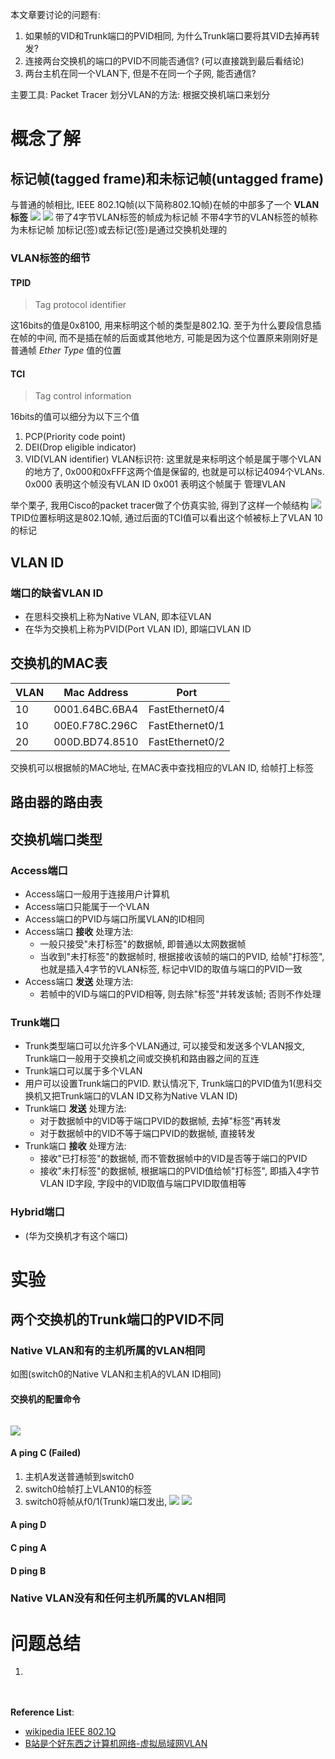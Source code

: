 本文章要讨论的问题有:
1. 如果帧的VID和Trunk端口的PVID相同, 为什么Trunk端口要将其VID去掉再转发?
2. 连接两台交换机的端口的PVID不同能否通信?
(可以直接跳到最后看结论)
3. 两台主机在同一个VLAN下, 但是不在同一个子网, 能否通信?

主要工具: Packet Tracer
划分VLAN的方法: 根据交换机端口来划分

# 概念了解
## 标记帧(tagged frame)和未标记帧(untagged frame)
与普通的帧相比, IEEE 802.1Q帧(以下简称802.1Q帧)在帧的中部多了一个 **VLAN标签**
![](../resource/frame.png)
![](../resource/dot1q_tag_format.png)
带了4字节VLAN标签的帧成为标记帧
不带4字节的VLAN标签的帧称为未标记帧
加标记(签)或去标记(签)是通过交换机处理的
### VLAN标签的细节
#### TPID
> Tag protocol identifier

这16bits的值是0x8100, 用来标明这个帧的类型是802.1Q. 至于为什么要段信息插在帧的中间, 而不是插在帧的后面或其他地方, 可能是因为这个位置原来刚刚好是普通帧 *Ether Type* 值的位置

#### TCI
> Tag control information

16bits的值可以细分为以下三个值
1. PCP(Priority code point)
2. DEI(Drop eligible indicator)
3. VID(VLAN identifier) VLAN标识符:
这里就是来标明这个帧是属于哪个VLAN的地方了, 0x000和0xFFF这两个值是保留的, 也就是可以标记4094个VLANs.
0x000 表明这个帧没有VLAN ID
0x001 表明这个帧属于 管理VLAN

举个栗子, 我用Cisco的packet tracer做了个仿真实验, 得到了这样一个帧结构
![](../resource/example_dot1q.png)
TPID位置标明这是802.1Q帧, 通过后面的TCI值可以看出这个帧被标上了VLAN 10的标记

## VLAN ID
### 端口的缺省VLAN ID
- 在思科交换机上称为Native VLAN, 即本征VLAN
- 在华为交换机上称为PVID(Port VLAN ID), 即端口VLAN ID

## 交换机的MAC表
|VLAN|Mac Address|Port|
|---|---|---|
|10|0001.64BC.6BA4|FastEthernet0/4|
|10|00E0.F78C.296C|FastEthernet0/1|
|20|000D.BD74.8510|FastEthernet0/2|
交换机可以根据帧的MAC地址, 在MAC表中查找相应的VLAN ID, 给帧打上标签

## 路由器的路由表

## 交换机端口类型
### Access端口
- Access端口一般用于连接用户计算机
- Access端口只能属于一个VLAN
- Access端口的PVID与端口所属VLAN的ID相同
- Access端口 **接收** 处理方法:
  - 一般只接受"未打标签"的数据帧, 即普通以太网数据帧
  - 当收到"未打标签"的数据帧时, 根据接收该帧的端口的PVID, 给帧"打标签", 也就是插入4字节的VLAN标签, 标记中VID的取值与端口的PVID一致
- Access端口 **发送** 处理方法:
  - 若帧中的VID与端口的PVID相等, 则去除"标签"并转发该帧; 否则不作处理
### Trunk端口
- Trunk类型端口可以允许多个VLAN通过, 可以接受和发送多个VLAN报文, Trunk端口一般用于交换机之间或交换机和路由器之间的互连
- Trunk端口可以属于多个VLAN
- 用户可以设置Trunk端口的PVID. 默认情况下, Trunk端口的PVID值为1(思科交换机又把Trunk端口的VLAN ID又称为Native VLAN ID)
- Trunk端口 **发送** 处理方法:
  - 对于数据帧中的VID等于端口PVID的数据帧, 去掉"标签"再转发
  - 对于数据帧中的VID不等于端口PVID的数据帧, 直接转发
- Trunk端口 **接收** 处理方法:
  - 接收"已打标签"的数据帧, 而不管数据帧中的VID是否等于端口的PVID
  - 接收"未打标签"的数据帧, 根据端口的PVID值给帧"打标签", 即插入4字节VLAN ID字段, 字段中的VID取值与端口PVID取值相等
### Hybrid端口
- (华为交换机才有这个端口)

# 实验
## 两个交换机的Trunk端口的PVID不同
### Native VLAN和有的主机所属的VLAN相同
如图(switch0的Native VLAN和主机A的VLAN ID相同)
#### 交换机的配置命令
```
```
![](../resource/b1.png)
#### A ping C (Failed)
1. 主机A发送普通帧到switch0
2. switch0给帧打上VLAN10的标签
3. switch0将帧从f0/1(Trunk)端口发出,
![](../resource/b1.2.png)
![](../resource/b1.1.png)
#### A ping D
#### C ping A
#### D ping B
### Native VLAN没有和任何主机所属的VLAN相同


# 问题总结
1.


</br></br><b>Reference List</b>:
- [wikipedia IEEE 802.1Q](https://en.wikipedia.org/wiki/IEEE_802.1Q)
- [B站是个好东西之计算机网络-虚拟局域网VLAN](https://www.bilibili.com/video/av34491171)
